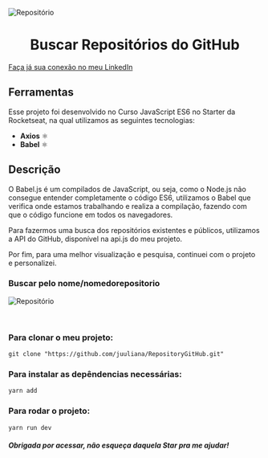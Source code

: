 ![Repositório](https://github.com/juuliana/RepositoryGitHub/blob/master/src/images/telaInicial.png?raw=true?raw=true)
<h1 align="center">
  Buscar Repositórios do GitHub
</h1>

<a href="https://www.linkedin.com/in/juliana-dos-santos-ribeiro-b721b6197/">Faça já sua conexão no meu LinkedIn</a>

## Ferramentas

Esse projeto foi desenvolvido no Curso JavaScript ES6 no Starter da Rocketseat, na qual utilizamos as seguintes tecnologias:

- **Axios** ⚛️ 
- **Babel** ⚛️ 

## Descrição

O Babel.js é um compilados de JavaScript, ou seja, como o Node.js não consegue entender completamente o código ES6, utilizamos o Babel que verifica onde estamos trabalhando e realiza a compilação, fazendo com que o código funcione em todos os navegadores.

Para fazermos uma busca dos repositórios existentes e públicos, utilizamos a API do GitHub, disponível na api.js do meu projeto.

Por fim, para uma melhor visualização e pesquisa, continuei com o projeto e personalizei.

### Buscar pelo nome/nomedorepositorio

![Repositório](https://github.com/juuliana/RepositoryGitHub/blob/master/src/images/pesquisa.png?raw=true?raw=true)

<br>

### Para clonar o meu projeto:
  ```git clone "https://github.com/juuliana/RepositoryGitHub.git"```
   
### Para instalar as depêndencias necessárias:
  ```yarn add```

### Para rodar o projeto:
  ```yarn run dev```

##### Obrigada por acessar, não esqueça daquela Star pra me ajudar! 
